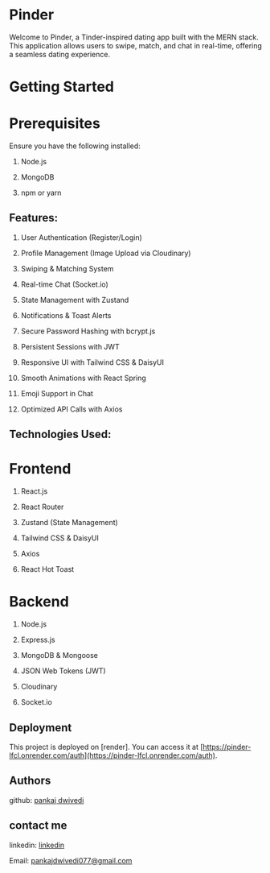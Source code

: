 #  Pinder

Welcome to Pinder, a Tinder-inspired dating app built with the MERN stack. This application allows users to swipe, match, and chat in real-time, offering a seamless dating experience.

# Getting Started

# Prerequisites

Ensure you have the following installed:

1. Node.js

2. MongoDB

3. npm or yarn

## Features:
1. User Authentication (Register/Login)

2. Profile Management (Image Upload via Cloudinary)

3. Swiping & Matching System

4. Real-time Chat (Socket.io)

5. State Management with Zustand

6. Notifications & Toast Alerts

7. Secure Password Hashing with bcrypt.js

8. Persistent Sessions with JWT

9. Responsive UI with Tailwind CSS & DaisyUI

10. Smooth Animations with React Spring

11. Emoji Support in Chat

12. Optimized API Calls with Axios

## Technologies Used:
# Frontend

1. React.js

2. React Router

3. Zustand (State Management)

4. Tailwind CSS & DaisyUI

5. Axios

6. React Hot Toast

# Backend

1. Node.js

2. Express.js

3. MongoDB & Mongoose

4. JSON Web Tokens (JWT)

5. Cloudinary

6. Socket.io

## Deployment

This project is deployed on [render]. You can access it at [https://pinder-lfcl.onrender.com/auth](https://pinder-lfcl.onrender.com/auth).

## Authors

github: [pankaj dwivedi](https://github.com/pankajdwivedi077)

## contact me 

linkedin: [linkedin](https://www.linkedin.com/in/pankaj-dwivedi-/)

Email: pankajdwivedi077@gmail.com
